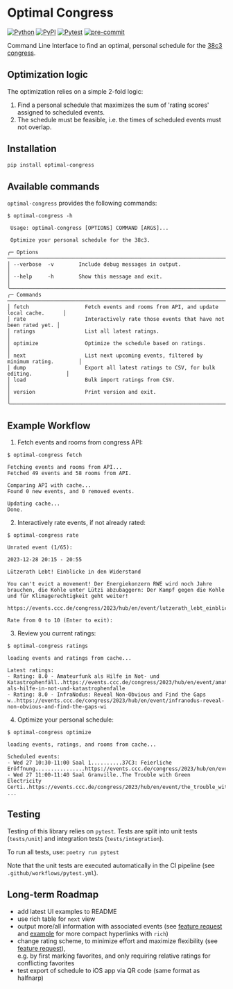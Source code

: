 # Optimal Congress

[![Python](https://img.shields.io/pypi/pyversions/optimal-congress.svg)](https://badge.fury.io/py/optimal-congress)
[![PyPI](https://badge.fury.io/py/optimal-congress.svg)](https://badge.fury.io/py/optimal-congress)
[![Pytest](https://github.com/top-on/optimal-congress/actions/workflows/pytest.yml/badge.svg)](https://github.com/top-on/optimal-congress/actions/workflows/pytest.yml)
[![pre-commit](https://github.com/top-on/optimal-congress/actions/workflows/pre-commit.yml/badge.svg)](https://github.com/top-on/optimal-congress/actions/workflows/pre-commit.yml)

Command Line Interface to find an optimal, personal schedule for the [38c3 congress](https://events.ccc.de/congress/2024/infos/).

## Optimization logic

The optimization relies on a simple 2-fold logic:

1. Find a personal schedule that maximizes the sum of 'rating scores' assigned to scheduled events.
2. The schedule must be feasible, i.e. the times of scheduled events must not overlap.

## Installation

```bash
pip install optimal-congress
```

## Available commands

`optimal-congress` provides the following commands:

```
$ optimal-congress -h

 Usage: optimal-congress [OPTIONS] COMMAND [ARGS]...

 Optimize your personal schedule for the 38c3.

╭─ Options ────────────────────────────────────────────────────────────────────────────╮
│ --verbose  -v        Include debug messages in output.                               │
│ --help     -h        Show this message and exit.                                     │
╰──────────────────────────────────────────────────────────────────────────────────────╯
╭─ Commands ───────────────────────────────────────────────────────────────────────────╮
│ fetch                  Fetch events and rooms from API, and update local cache.      │
│ rate                   Interactively rate those events that have not been rated yet. │
│ ratings                List all latest ratings.                                      │
│ optimize               Optimize the schedule based on ratings.                       │
│ next                   List next upcoming events, filtered by minimum rating.        │
│ dump                   Export all latest ratings to CSV, for bulk editing.           │
│ load                   Bulk import ratings from CSV.                                 │
│ version                Print version and exit.                                       │
╰──────────────────────────────────────────────────────────────────────────────────────╯
```

## Example Workflow

1. Fetch events and rooms from congress API:

```
$ optimal-congress fetch

Fetching events and rooms from API...
Fetched 49 events and 58 rooms from API.

Comparing API with cache...
Found 0 new events, and 0 removed events.

Updating cache...
Done.
```

2. Interactively rate events, if not already rated:

```
$ optimal-congress rate

Unrated event (1/65):

2023-12-28 20:15 - 20:55

Lützerath Lebt! Einblicke in den Widerstand

You can't evict a movement! Der Energiekonzern RWE wird noch Jahre brauchen, die Kohle unter Lützi abzubaggern: Der Kampf gegen die Kohle und für Klimagerechtigkeit geht weiter!

https://events.ccc.de/congress/2023/hub/en/event/lutzerath_lebt_einblicke_in_den_widerstand

Rate from 0 to 10 (Enter to exit):
```

3. Review you current ratings:

```
$ optimal-congress ratings

loading events and ratings from cache...

Latest ratings:
- Rating: 8.0 - Amateurfunk als Hilfe in Not- und Katastrophenfäll..https://events.ccc.de/congress/2023/hub/en/event/amateurfunk-als-hilfe-in-not-und-katastrophenfalle
- Rating: 8.0 - InfraNodus: Reveal Non-Obvious and Find the Gaps w..https://events.ccc.de/congress/2023/hub/en/event/infranodus-reveal-non-obvious-and-find-the-gaps-wi
```

4. Optimize your personal schedule:

```
$ optimal-congress optimize

loading events, ratings, and rooms from cache...

Scheduled events:
- Wed 27 10:30-11:00 Saal 1..........37C3: Feierliche Eröffnung................https://events.ccc.de/congress/2023/hub/en/event/37c3_feierliche_eroffnung
- Wed 27 11:00-11:40 Saal Granville..The Trouble with Green Electricity Certi..https://events.ccc.de/congress/2023/hub/en/event/the_trouble_with_green_electricity_certificates
...
```

## Testing

Testing of this library relies on `pytest`.
Tests are split into unit tests (`tests/unit`) and integration tests (`tests/integration`).

To run all tests, use: `poetry run pytest`

Note that the unit tests are executed automatically in the CI pipeline (see `.github/workflows/pytest.yml`).

## Long-term Roadmap

- add latest UI examples to README
- use rich table for `next` view
- output more/all information with associated events (see [feature request](https://github.com/top-on/optimal-congress/issues/3) and [example](https://www.willmcgugan.com/blog/tech/post/real-working-hyperlinks-in-the-terminal-with-rich/) for more compact hyperlinks with `rich`)
- change rating scheme, to minimize effort and maximize flexibility (see [feature request](https://github.com/top-on/optimal-congress/issues/4)),<br>
e.g. by first marking favorites, and only requiring relative ratings for conflicting favorites
- test export of schedule to iOS app via QR code (same format as halfnarp)
